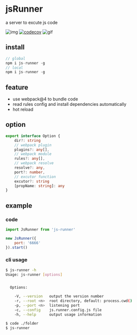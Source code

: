 # jsRunner
a server to excute js code

![img](https://api.travis-ci.org/anc95/jsRunner.svg?branch=master)
[![codecov](https://codecov.io/gh/anc95/jsRunner/branch/master/graph/badge.svg)](https://codecov.io/gh/anc95/jsRunner)
![gif](./static/isrunner-demo.gif)

## install
``` javascript
// global
npm i js-runner -g
// local
npm i js-runner -g
```

## feature
- use webpack@4 to bundle code
- read rules config and install dependencies automatically
- hot reload

## option
``` typescript
export interface Option {
    dir?: string
    // webpack plugin
    plugins?: any[],
    // webpack module
    rules?: any[],
    // webpack resolve
    resolve?: any,
    port?: number,
    // excutor function
    excutor?: string
    [propName: string]: any
}
```
## example
### code
``` javascript
import JsRunner from 'js-runner'

new JsRunner({
    port: '6666'
}).start()
```

### cli usage
```bash
$ js-runner -h
Usage: js-runner [options]


  Options:

    -V, --version   output the version number
    -r, --root <n>  root directory, default: process.cwd()
    -p, --port <n>  listening port
    -c, --config    js.runner.config.js file
    -h, --help      output usage information
```

```bash
$ code ./folder
$ js-runner
```